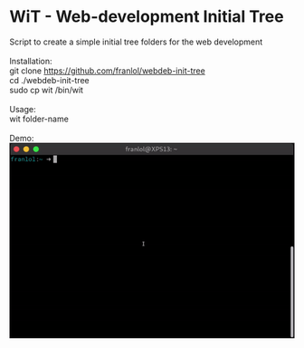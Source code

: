 # WiT - Web-development Initial Tree
Script to create a simple initial tree folders for the web development<br>
<br>
Installation:<br>
git clone https://github.com/franlol/webdeb-init-tree<br>
cd ./webdeb-init-tree<br>
sudo cp wit /bin/wit<br>
<br>
Usage:<br>
wit folder-name<br>
<br>
Demo:<br>
![alt text](https://raw.githubusercontent.com/franlol/webdeb-init-tree/master/demo.gif)

